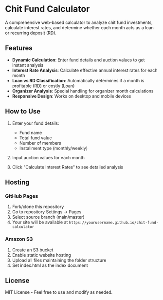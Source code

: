 # Chit Fund Calculator

A comprehensive web-based calculator to analyze chit fund investments, calculate interest rates, and determine whether each month acts as a loan or recurring deposit (RD).

## Features

- **Dynamic Calculation**: Enter fund details and auction values to get instant analysis
- **Interest Rate Analysis**: Calculate effective annual interest rates for each month
- **Loan vs RD Classification**: Automatically determines if a month is profitable (RD) or costly (Loan)
- **Organizer Analysis**: Special handling for organizer month calculations
- **Responsive Design**: Works on desktop and mobile devices

## How to Use

1. Enter your fund details:
   - Fund name
   - Total fund value
   - Number of members
   - Installment type (monthly/weekly)

2. Input auction values for each month
3. Click "Calculate Interest Rates" to see detailed analysis

## Hosting

### GitHub Pages
1. Fork/clone this repository
2. Go to repository Settings → Pages
3. Select source branch (main/master)
4. Your site will be available at `https://yourusername.github.io/chit-fund-calculator`

### Amazon S3
1. Create an S3 bucket
2. Enable static website hosting
3. Upload all files maintaining the folder structure
4. Set index.html as the index document

## License

MIT License - Feel free to use and modify as needed.